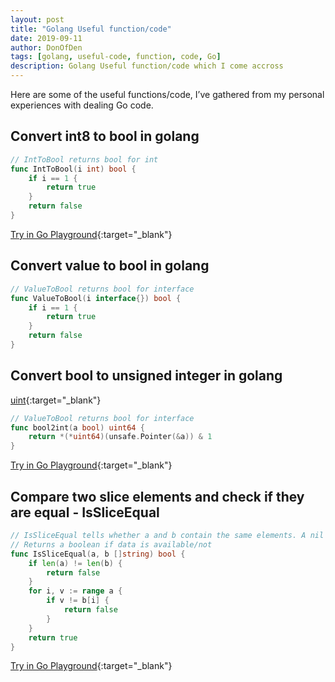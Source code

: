 ```yaml
---
layout: post
title: "Golang Useful function/code"
date: 2019-09-11
author: DonOfDen
tags: [golang, useful-code, function, code, Go]
description: Golang Useful function/code which I come accross
---
```


Here are some of the useful functions/code, I’ve gathered from my personal experiences with dealing Go code.

## Convert int8 to bool in golang

```go
// IntToBool returns bool for int
func IntToBool(i int) bool {
    if i == 1 {
        return true
    }
    return false
}
```

[Try in Go Playground](https://play.golang.org/p/NnQtF7487BW){:target="_blank"}

## Convert value to bool in golang

```go
// ValueToBool returns bool for interface
func ValueToBool(i interface{}) bool {
    if i == 1 {
        return true
    }
    return false
}
```

## Convert bool to unsigned integer in golang

[uint](https://golang.org/pkg/builtin/#uint){:target="_blank"}

```go
// ValueToBool returns bool for interface
func bool2int(a bool) uint64 {
    return *(*uint64)(unsafe.Pointer(&a)) & 1
}
```

[Try in Go Playground](https://play.golang.org/p/6vLWSnIDItA){:target="_blank"}


## Compare two slice elements and check if they are equal - IsSliceEqual 
```Go
// IsSliceEqual tells whether a and b contain the same elements. A nil argument is equivalent to an empty slice.
// Returns a boolean if data is available/not
func IsSliceEqual(a, b []string) bool {
	if len(a) != len(b) {
		return false
	}
	for i, v := range a {
		if v != b[i] {
			return false
		}
	}
	return true
}
```
[Try in Go Playground](https://play.golang.org/p/1W0_dnGIhL1){:target="_blank"}